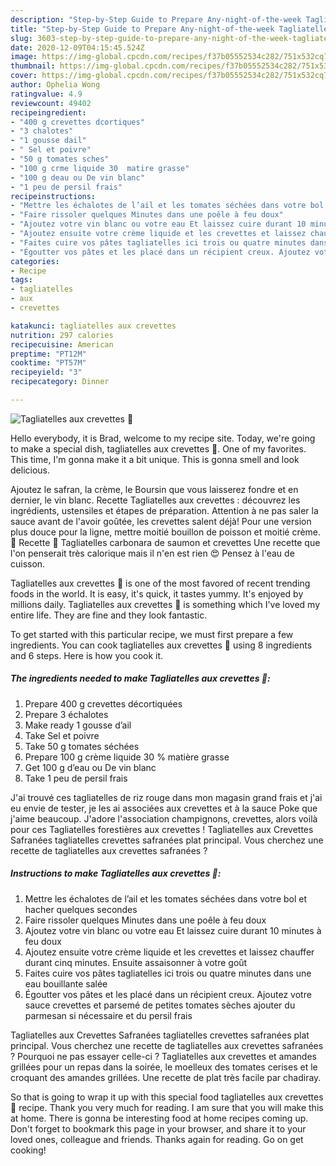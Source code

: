 ```yaml
---
description: "Step-by-Step Guide to Prepare Any-night-of-the-week Tagliatelles aux crevettes 🍤"
title: "Step-by-Step Guide to Prepare Any-night-of-the-week Tagliatelles aux crevettes 🍤"
slug: 3603-step-by-step-guide-to-prepare-any-night-of-the-week-tagliatelles-aux-crevettes
date: 2020-12-09T04:15:45.524Z
image: https://img-global.cpcdn.com/recipes/f37b05552534c282/751x532cq70/tagliatelles-aux-crevettes-🍤-photo-principale-de-la-recette.jpg
thumbnail: https://img-global.cpcdn.com/recipes/f37b05552534c282/751x532cq70/tagliatelles-aux-crevettes-🍤-photo-principale-de-la-recette.jpg
cover: https://img-global.cpcdn.com/recipes/f37b05552534c282/751x532cq70/tagliatelles-aux-crevettes-🍤-photo-principale-de-la-recette.jpg
author: Ophelia Wong
ratingvalue: 4.9
reviewcount: 49402
recipeingredient:
- "400 g crevettes dcortiques"
- "3 chalotes"
- "1 gousse dail"
- " Sel et poivre"
- "50 g tomates sches"
- "100 g crme liquide 30  matire grasse"
- "100 g deau ou De vin blanc"
- "1 peu de persil frais"
recipeinstructions:
- "Mettre les échalotes de l’ail et les tomates séchées dans votre bol et hacher quelques secondes"
- "Faire rissoler quelques Minutes dans une poêle à feu doux"
- "Ajoutez votre vin blanc ou votre eau Et laissez cuire durant 10 minutes à feu doux"
- "Ajoutez ensuite votre crème liquide et les crevettes et laissez chauffer durant cinq minutes. Ensuite assaisonner à votre goût"
- "Faites cuire vos pâtes tagliatelles ici trois ou quatre minutes dans une eau bouillante salée"
- "Égoutter vos pâtes et les placé dans un récipient creux. Ajoutez votre sauce crevettes et parsemé de petites tomates sèches ajouter du parmesan si nécessaire et du persil frais"
categories:
- Recipe
tags:
- tagliatelles
- aux
- crevettes

katakunci: tagliatelles aux crevettes 
nutrition: 297 calories
recipecuisine: American
preptime: "PT12M"
cooktime: "PT57M"
recipeyield: "3"
recipecategory: Dinner

---
```



![Tagliatelles aux crevettes 🍤](https://img-global.cpcdn.com/recipes/f37b05552534c282/751x532cq70/tagliatelles-aux-crevettes-🍤-photo-principale-de-la-recette.jpg)

Hello everybody, it is Brad, welcome to my recipe site. Today, we're going to make a special dish, tagliatelles aux crevettes 🍤. One of my favorites. This time, I'm gonna make it a bit unique. This is gonna smell and look delicious.

Ajoutez le safran, la crème, le Boursin que vous laisserez fondre et en dernier, le vin blanc. Recette Tagliatelles aux crevettes : découvrez les ingrédients, ustensiles et étapes de préparation. Attention à ne pas saler la sauce avant de l&#39;avoir goûtée, les crevettes salent déjà! Pour une version plus douce pour la ligne, mettre moitié bouillon de poisson et moitié crème. 🍤 Recette 🍤 Tagliatelles carbonara de saumon et crevettes Une recette que l&#39;on penserait très calorique mais il n&#39;en est rien 😍 Pensez à l&#39;eau de cuisson.

Tagliatelles aux crevettes 🍤 is one of the most favored of recent trending foods in the world. It is easy, it's quick, it tastes yummy. It's enjoyed by millions daily. Tagliatelles aux crevettes 🍤 is something which I've loved my entire life. They are fine and they look fantastic.


To get started with this particular recipe, we must first prepare a few ingredients. You can cook tagliatelles aux crevettes 🍤 using 8 ingredients and 6 steps. Here is how you cook it.

<!--inarticleads1-->

##### The ingredients needed to make Tagliatelles aux crevettes 🍤:

1. Prepare 400 g crevettes décortiquées
1. Prepare 3 échalotes
1. Make ready 1 gousse d’ail
1. Take  Sel et poivre
1. Take 50 g tomates séchées
1. Prepare 100 g crème liquide 30 % matière grasse
1. Get 100 g d’eau ou De vin blanc
1. Take 1 peu de persil frais


J&#39;ai trouvé ces tagliatelles de riz rouge dans mon magasin grand frais et j&#39;ai eu envie de tester, je les ai associées aux crevettes et à la sauce Poke que j&#39;aime beaucoup. J&#39;adore l&#39;association champignons, crevettes, alors voilà pour ces Tagliatelles forestières aux crevettes ! Tagliatelles aux Crevettes Safranées tagliatelles crevettes safranées plat principal. Vous cherchez une recette de tagliatelles aux crevettes safranées ? 

<!--inarticleads2-->

##### Instructions to make Tagliatelles aux crevettes 🍤:

1. Mettre les échalotes de l’ail et les tomates séchées dans votre bol et hacher quelques secondes
1. Faire rissoler quelques Minutes dans une poêle à feu doux
1. Ajoutez votre vin blanc ou votre eau Et laissez cuire durant 10 minutes à feu doux
1. Ajoutez ensuite votre crème liquide et les crevettes et laissez chauffer durant cinq minutes. Ensuite assaisonner à votre goût
1. Faites cuire vos pâtes tagliatelles ici trois ou quatre minutes dans une eau bouillante salée
1. Égoutter vos pâtes et les placé dans un récipient creux. Ajoutez votre sauce crevettes et parsemé de petites tomates sèches ajouter du parmesan si nécessaire et du persil frais


Tagliatelles aux Crevettes Safranées tagliatelles crevettes safranées plat principal. Vous cherchez une recette de tagliatelles aux crevettes safranées ? Pourquoi ne pas essayer celle-ci ? Tagliatelles aux crevettes et amandes grillées pour un repas dans la soirée, le moelleux des tomates cerises et le croquant des amandes grillées. Une recette de plat très facile par chadiray. 

So that is going to wrap it up with this special food tagliatelles aux crevettes 🍤 recipe. Thank you very much for reading. I am sure that you will make this at home. There is gonna be interesting food at home recipes coming up. Don't forget to bookmark this page in your browser, and share it to your loved ones, colleague and friends. Thanks again for reading. Go on get cooking!
